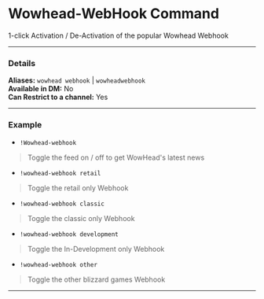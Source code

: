 # Wowhead-WebHook Command

1-click Activation / De-Activation of the popular Wowhead Webhook
***
### Details

**Aliases:** `wowhead webhook` | `wowheadwebhook`  
**Available in DM:** No   
**Can Restrict to a channel:** Yes
***
### Example

* `!Wowhead-webhook`
> Toggle the feed on / off to get WowHead's latest news

* `!wowhead-webhook retail`
> Toggle the retail only Webhook

* `!wowhead-webhook classic`
> Toggle the classic only Webhook

* `!wowhead-webhook development`
> Toggle the In-Development only Webhook

* `!wowhead-webhook other`
> Toggle the other blizzard games Webhook

***
